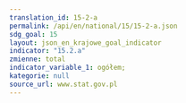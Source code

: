 ```yaml
---
translation_id: 15-2-a
permalink: /api/en/national/15/15-2-a.json
sdg_goal: 15
layout: json_en_krajowe_goal_indicator
indicator: "15.2.a"
zmienne: total
indicator_variable_1: ogółem;
kategorie: null
source_url: www.stat.gov.pl
---
```

